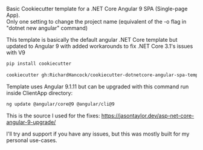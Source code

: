 Basic Cookiecutter template for a .NET Core Angular 9 SPA (Single-page App).   
Only one setting to change the project name (equivalent of the -o flag in "dotnet new angular" command)
   
This template is basically the default angular .NET Core template but updated to Angular 9 with added workarounds to fix .NET Core 3.1's issues with V9
   
```bash
pip install cookiecutter
  
cookiecutter gh:RichardHancock/cookiecutter-dotnetcore-angular-spa-template
```
    
Template uses Angular 9.1.11 but can be upgraded with this command run inside ClientApp directory:
```bash
ng update @angular/core@9 @angular/cli@9
```
   
This is the source I used for the fixes:
https://jasontaylor.dev/asp-net-core-angular-9-upgrade/
   
I'll try and support if you have any issues, but this was mostly built for my personal use-cases. 